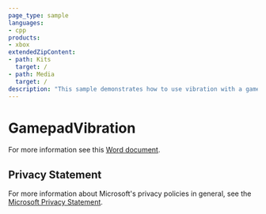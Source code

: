 ```yaml
---
page_type: sample
languages:
- cpp
products:
- xbox
extendedZipContent:
- path: Kits
  target: /
- path: Media
  target: /
description: "This sample demonstrates how to use vibration with a gamepad on an Xbox One."
---
```


# GamepadVibration

For more information see this [Word document](https://github.com/microsoft/Xbox-ATG-Samples/blob/master/XDKSamples/System/GamepadVibration/Readme.docx).

## Privacy Statement

For more information about Microsoft's privacy policies in general, see the [Microsoft Privacy Statement](https://privacy.microsoft.com/en-us/privacystatement/).
